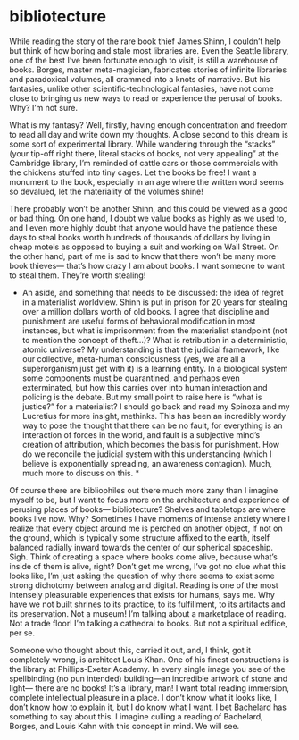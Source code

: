 # bibliotecture

While reading the story of the rare book thief James Shinn, I couldn’t help but think of how boring and stale most libraries are. Even the Seattle library, one of the best I’ve been fortunate enough to visit, is still a warehouse of books. Borges, master meta-magician, fabricates stories of infinite libraries and paradoxical volumes, all crammed into a knots of narrative. But his fantasies, unlike other scientific-technological fantasies, have not come close to bringing us new ways to read or experience the perusal of books. Why? I’m not sure.

What is my fantasy? Well, firstly, having enough concentration and freedom to read all day and write down my thoughts. A close second to this dream is some sort of experimental library. While wandering through the “stacks” (your tip-off right there, literal stacks of books, not very appealing” at the Cambridge library, I’m reminded of cattle cars or those commercials with the chickens stuffed into tiny cages. Let the books be free! I want a monument to the book, especially in an age where the written word seems so devalued, let the materiality of the volumes shine! 

There probably won’t be another Shinn, and this could be viewed as a good or bad thing. On one hand, I doubt we value books as highly as we used to, and I even more highly doubt that anyone would have the patience these days to steal books worth hundreds of thousands of dollars by living in cheap motels as opposed to buying a suit and working on Wall Street. On the other hand, part of me is sad to know that there won’t be many more book thieves— that’s how crazy I am about books. I want someone to want to steal them. They’re worth stealing! 

* An aside, and something that needs to be discussed: the idea of regret in a materialist worldview. Shinn is put in prison for 20 years for stealing over a million dollars worth of old books. I agree that discipline and punishment are useful forms of behavioral modification in most instances, but what is imprisonment from the materialist standpoint (not to mention the concept of theft…)? What is retribution in a deterministic, atomic universe? My understanding is that the judicial framework, like our collective, meta-human consciousness (yes, we are all a superorganism just get with it) is a learning entity. In a biological system some components must be quarantined, and perhaps even exterminated, but how this carries over into human interaction and policing is the debate. But my small point to raise here is “what is justice?” for a materialist? I should go back and read my Spinoza and my Lucretius for more insight, methinks. This has been an incredibly wordy way to pose the thought that there can be no fault, for everything is an interaction of forces in the world, and fault is a subjective mind’s creation of attribution, which becomes the basis for punishment. How do we reconcile the judicial system with this understanding (which I believe is exponentially spreading, an awareness contagion). Much, much more to discuss on this. * 

Of course there are bibliophiles out there much more zany than I imagine myself to be, but I want to focus more on the architecture and experience of perusing places of books— bibliotecture? Shelves and tabletops are where books live now. Why? Sometimes I have moments of intense anxiety where I realize that every object around me is perched on another object, if not on the ground, which is typically some structure affixed to the earth, itself balanced radially inward towards the center of our spherical spaceship. Sigh. Think of creating a space where books come alive, because what’s inside of them is alive, right? Don’t get me wrong, I’ve got no clue what this looks like, I’m just asking the question of why there seems to exist some strong dichotomy between analog and digital. Reading is one of the most intensely pleasurable experiences that exists for humans, says me. Why have we not built shrines to its practice, to its fulfillment, to its artifacts and its preservation. Not a museum! I’m talking about a marketplace of reading. Not a trade floor! I’m talking a cathedral to books. But not a spiritual edifice, per se. 

Someone who thought about this, carried it out, and, I think, got it completely wrong, is architect Louis Khan. One of his finest constructions is the library at Phillips-Exeter Academy. In every single image you see of the spellbinding (no pun intended) building—an incredible artwork of stone and light— there are no books! It’s a library, man! I want total reading immersion, complete intellectual pleasure in a place. I don’t know what it looks like, I don’t know how to explain it, but I do know what I want. I bet Bachelard has something to say about this. I imagine culling a reading of Bachelard, Borges, and Louis Kahn with this concept in mind. We will see. 
